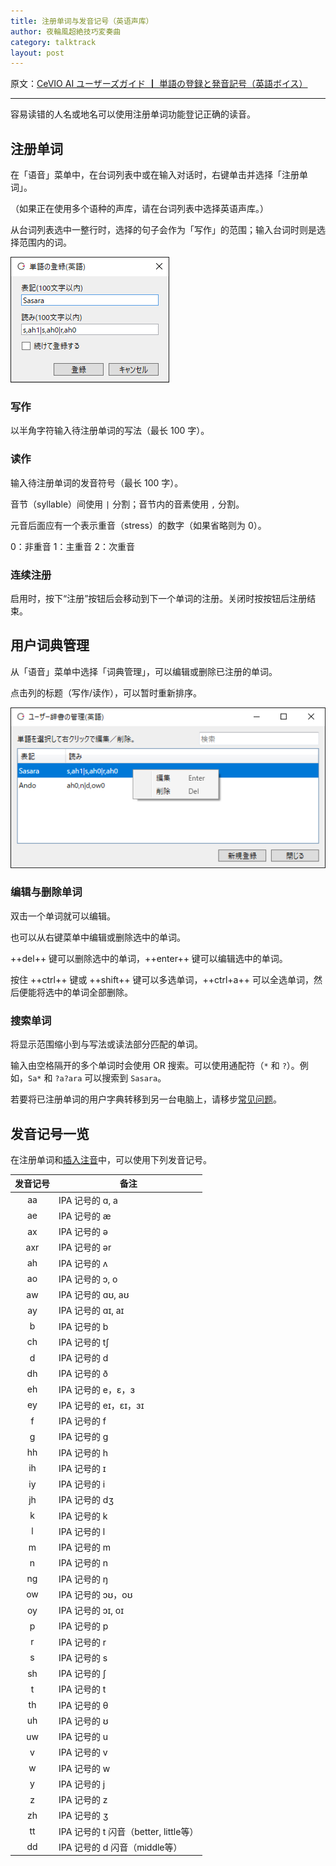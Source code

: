 ```yaml
---
title: 注册单词与发音记号（英语声库）
author: 夜輪風超絶技巧変奏曲
category: talktrack
layout: post
---
```

原文：[CeVIO AI ユーザーズガイド ┃ 単語の登録と発音記号（英語ボイス）](https://cevio.jp/guide/cevio_ai/talktrack/talk_01_english/)

---
容易读错的人名或地名可以使用注册单词功能登记正确的读音。

## 注册单词

在「语音」菜单中，在台词列表中或在输入对话时，右键单击并选择「注册单词」。

（如果正在使用多个语种的声库，请在台词列表中选择英语声库。）

从台词列表选中一整行时，选择的句子会作为「写作」的范围；输入台词时则是选择范围内的词。

![register word](images/talk_01_english_1.png)

### 写作

以半角字符输入待注册单词的写法（最长 100 字）。

### 读作

输入待注册单词的发音符号（最长 100 字）。

音节（syllable）间使用 `|` 分割；音节内的音素使用 `,` 分割。

元音后面应有一个表示重音（stress）的数字（如果省略则为 0）。

0：非重音   1：主重音  2：次重音

### 连续注册

启用时，按下“注册”按钮后会移动到下一个单词的注册。关闭时按按钮后注册结束。

## 用户词典管理

从「语音」菜单中选择「词典管理」，可以编辑或删除已注册的单词。

点击列的标题（写作/读作），可以暂时重新排序。

![talk_01_english_2](images/talk_01_english_2.png)

### 编辑与删除单词

双击一个单词就可以编辑。

也可以从右键菜单中编辑或删除选中的单词。

++del++ 键可以删除选中的单词，++enter++ 键可以编辑选中的单词。

按住 ++ctrl++ 键或 ++shift++ 键可以多选单词，++ctrl+a++ 可以全选单词，然后便能将选中的单词全部删除。

### 搜索单词

将显示范围缩小到与写法或读法部分匹配的单词。

输入由空格隔开的多个单词时会使用 OR 搜索。可以使用通配符（`*` 和 `?`）。例如，`Sa*` 和 `?a?ara` 可以搜索到 `Sasara`。

若要将已注册单词的用户字典转移到另一台电脑上，请移步[常见问题](../faq/index.md)。

## 发音记号一览

在注册单词和[插入注音](talk_01.md#_2)中，可以使用下列发音记号。

| 发音记号 | 备注 |
| :---: | --- |
| aa | IPA 记号的 ɑ, a
| ae | IPA 记号的 æ
| ax | IPA 记号的 ə
| axr | IPA 记号的 ər
| ah | IPA 记号的 ʌ
| ao | IPA 记号的 ɔ, o
| aw | IPA 记号的 ɑʊ, aʊ
| ay | IPA 记号的 ɑɪ, aɪ
| b | IPA 记号的 b
| ch | IPA 记号的 tʃ
| d | IPA 记号的 d
| dh | IPA 记号的 ð
| eh | IPA 记号的 e，ɛ，ɜ
| ey | IPA 记号的 eɪ，ɛɪ，ɜɪ
| f | IPA 记号的 f
| g | IPA 记号的 g
| hh | IPA 记号的 h
| ih | IPA 记号的 ɪ
| iy | IPA 记号的 i
| jh | IPA 记号的 dʒ
| k | IPA 记号的 k
| l | IPA 记号的 l
| m | IPA 记号的 m
| n | IPA 记号的 n
| ng | IPA 记号的 ŋ
| ow | IPA 记号的 ɔʊ，oʊ
| oy | IPA 记号的 ɔɪ, oɪ
| p | IPA 记号的 p
| r | IPA 记号的 r
| s | IPA 记号的 s
| sh | IPA 记号的 ʃ
| t | IPA 记号的 t
| th | IPA 记号的 θ
| uh | IPA 记号的 ʊ
| uw | IPA 记号的 u
| v | IPA 记号的 v
| w | IPA 记号的 w
| y | IPA 记号的 j
| z | IPA 记号的 z
| zh | IPA 记号的 ʒ
| tt | IPA 记号的 t 闪音（better, little等）
| dd | IPA 记号的 d 闪音（middle等）
